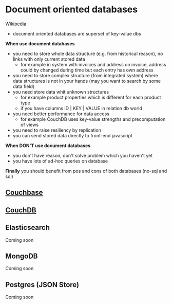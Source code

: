 # Document oriented databases

[Wikipedia](https://en.wikipedia.org/wiki/Document-oriented_database)

* document oriented databases are superset of key-value dbs

**When use document databases**

* you need to store whole data structure (e.g. from historical reason), no links with only current stored data
    * for example in system with invoices and address on invoice, address could by changed during time but each entry has own address
* you need to store complex structure (from integrated system) where data structures is not in your hands (may you want to search by some data field)
* you need store data whit unknown structures
    * for example product properties which is different for each product type
    * if you have columns ID | KEY | VALUE in relation db world
* you need better performance for data access
    * for example CouchDB uses key-value strengths and precomputation of views
* you need to raise resiliency by replication
* you can send stored data directly to front-end javascript

**When DON'T use document databases**

* you don't have reason, don't solve problem which you haven't yet
* you have lots of ad-hoc queries on database

**Finally** you should benefit from pos and cons of both databases (no-sql and sql)

## [Couchbase](https://github.com/yeSQL/NoSQL-for-Java-people/tree/master/document-oriented/couchbase)

## [CouchDB](https://github.com/yeSQL/NoSQL-for-Java-people/tree/master/document-oriented/couchdb)

## Elasticsearch
Coming soon

## MongoDB
Coming soon

## Postgres (JSON Store)
Coming soon
